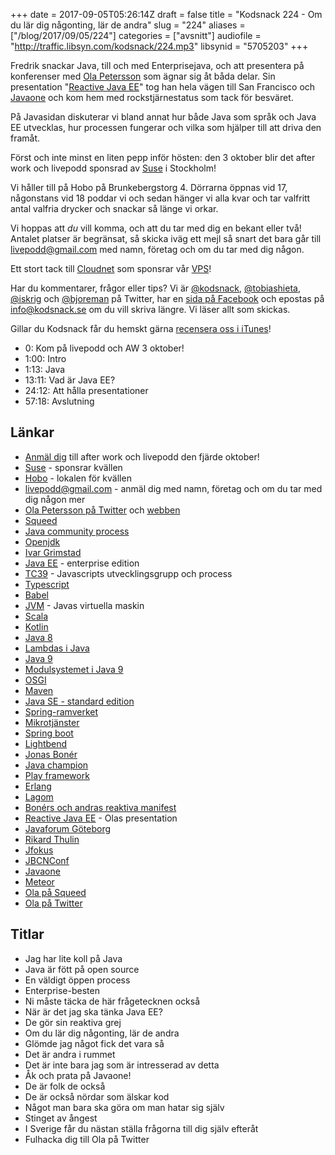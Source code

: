 +++
date = 2017-09-05T05:26:14Z
draft = false
title = "Kodsnack 224 - Om du lär dig någonting, lär de andra"
slug = "224"
aliases = ["/blog/2017/09/05/224"]
categories = ["avsnitt"]
audiofile = "http://traffic.libsyn.com/kodsnack/224.mp3"
libsynid = "5705203"
+++

Fredrik snackar Java, till och med Enterprisejava, och att presentera på konferenser med [Ola Petersson](https://twitter.com/gotoOla) som ägnar sig åt båda delar. Sin presentation "[Reactive Java EE](https://www.youtube.com/watch?v=vYHGoaIcQoA)" tog han hela vägen till San Francisco och [Javaone](https://www.oracle.com/javaone/index.html) och kom hem med rockstjärnestatus som tack för besväret.

På Javasidan diskuterar vi bland annat hur både Java som språk och Java EE utvecklas, hur processen fungerar och vilka som hjälper till att driva den framåt.

Först och inte minst en liten pepp inför hösten: den 3 oktober blir det after work och livepodd sponsrad av [Suse](https://www.suse.com/) i Stockholm! 

Vi håller till på Hobo på Brunkebergstorg 4. Dörrarna öppnas vid 17, någonstans vid 18 poddar vi och sedan hänger vi alla kvar och tar valfritt antal valfria drycker och snackar så länge vi orkar.

Vi hoppas att *du* vill komma, och att du tar med dig en bekant eller två! Antalet platser är begränsat, så skicka iväg ett mejl så snart det bara går till [livepodd@gmail.com](mailto:lovepodd@gmail.com) med namn, företag och om du tar med dig någon.

Ett stort tack till [Cloudnet](http://www.cloudnet.se) som sponsrar vår [VPS](http://en.wikipedia.org/wiki/Virtual_private_server)!

Har du kommentarer, frågor eller tips? Vi är [@kodsnack](https://www.twitter.com/kodsnack), [@tobiashieta](https://www.twitter.com/tobiashieta), [@iskrig](https://www.twitter.com/iskrig) och [@bjoreman](https://www.twitter.com/bjoreman) på Twitter, har en [sida på Facebook](https://www.facebook.com/kodsnack) och epostas på [info@kodsnack.se](mailto:info@kodsnack.se) om du vill skriva längre. Vi läser allt som skickas.

Gillar du Kodsnack får du hemskt gärna [recensera oss i iTunes](http://itunes.apple.com/se/podcast/kodsnack/id561631498?l=en)!

* 0: Kom på livepodd och AW 3 oktober!
* 1:00: Intro
* 1:13: Java
* 13:11: Vad är Java EE?
* 24:12: Att hålla presentationer
* 57:18: Avslutning

## Länkar ##
* [Anmäl dig](mailto:lovepodd@gmail.com) till after work och livepodd den fjärde oktober!
* [Suse](https://www.suse.com/) - sponsrar kvällen
* [Hobo](https://hobo.se/sv/) - lokalen för kvällen
* [livepodd@gmail.com](mailto:lovepodd@gmail.com) - anmäl dig med namn, företag och om du tar med dig någon mer
* [Ola Petersson på Twitter](https://twitter.com/gotoOla) och [webben](http://olapetersson.se/)
* [Squeed](http://www.squeed.com/)
* [Java community process](https://www.jcp.org/en/home/index)
* [Openjdk](http://openjdk.java.net/)
* [Ivar Grimstad](https://twitter.com/ivar_grimstad)
* [Java EE](https://en.wikipedia.org/wiki/Java_Platform,_Enterprise_Edition) - enterprise edition
* [TC39](http://ecma-international.org/memento/TC39.htm) - Javascripts utvecklingsgrupp och process
* [Typescript](https://www.typescriptlang.org/)
* [Babel](https://babeljs.io/)
* [JVM](https://en.wikipedia.org/wiki/Java_virtual_machine) - Javas virtuella maskin
* [Scala](https://en.wikipedia.org/wiki/Scala_%28programming_language%29)
* [Kotlin](https://en.wikipedia.org/wiki/Kotlin_%28programming_language%29)
* [Java 8](https://en.wikipedia.org/wiki/Java_version_history#Java_8)
* [Lambdas i Java](https://docs.oracle.com/javase/tutorial/java/javaOO/lambdaexpressions.html)
* [Java 9](https://en.wikipedia.org/wiki/Java_version_history#Java_SE_9)
* [Modulsystemet i Java 9](https://labs.consol.de/development/2017/02/13/getting-started-with-java9-modules.html)
* [OSGI](https://en.wikipedia.org/wiki/OSGi)
* [Maven](https://en.wikipedia.org/wiki/Apache_Maven)
* [Java SE - standard edition](https://en.wikipedia.org/wiki/Java_Platform,_Standard_Edition)
* [Spring-ramverket](https://en.wikipedia.org/wiki/Spring_Framework)
* [Mikrotjänster](https://en.wikipedia.org/wiki/Microservices)
* [Spring boot](https://projects.spring.io/spring-boot/)
* [Lightbend](https://www.lightbend.com/)
* [Jonas Bonér](https://twitter.com/jboner)
* [Java champion](https://en.wikipedia.org/wiki/Java_Champions)
* [Play framework](https://playframework.com/)
* [Erlang](https://en.wikipedia.org/wiki/Erlang_%28programming_language%29)
* [Lagom](https://www.lagomframework.com/)
* [Bonérs och andras reaktiva manifest](http://www.reactivemanifesto.org/)
* [Reactive Java EE](https://www.youtube.com/watch?v=vYHGoaIcQoA) - Olas presentation
* [Javaforum Göteborg](https://www.meetup.com/Javaforum-Goteborg/)
* [Rikard Thulin](http://www.squeed.com/squeeders/rikard-thulin/)
* [Jfokus](http://www.jfokus.se/jfokus/)
* [JBCNConf](http://www.jbcnconf.com/2017/)
* [Javaone](https://www.oracle.com/javaone/index.html)
* [Meteor](https://en.wikipedia.org/wiki/Meteor_%28web_framework%29)
* [Ola på Squeed](http://www.squeed.com/squeeders/ola-petersson/)
* [Ola på Twitter](https://twitter.com/gotoOla)

## Titlar ##
* Jag har lite koll på Java
* Java är fött på open source
* En väldigt öppen process
* Enterprise-besten
* Ni måste täcka de här frågetecknen också
* När är det jag ska tänka Java EE?
* De gör sin reaktiva grej
* Om du lär dig någonting, lär de andra
* Glömde jag något fick det vara så
* Det är andra i rummet
* Det är inte bara jag som är intresserad av detta
* Åk och prata på Javaone!
* De är folk de också
* De är också nördar som älskar kod
* Något man bara ska göra om man hatar sig själv
* Stinget av ångest
* I Sverige får du nästan ställa frågorna till dig själv efteråt
* Fulhacka dig till Ola på Twitter